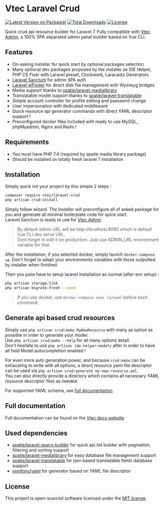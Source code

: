 # Vtec Laravel Crud

[![Latest Version on Packagist](https://img.shields.io/packagist/v/vtec/laravel-crud.svg?style=flat-square)](https://packagist.org/packages/vtec/laravel-crud)
[![Total Downloads](https://img.shields.io/packagist/dt/vtec/laravel-crud.svg?style=flat-square)](https://packagist.org/packages/vtec/laravel-crud)
[![License](https://img.shields.io/packagist/l/vtec/laravel-crud.svg?style=flat-square)](https://packagist.org/packages/vtec/laravel-crud)

Quick crud api resource builder for Laravel 7. Fully compatible with [Vtec Admin](https://github.com/adr1enbe4udou1n/vtec-admin), a 100% SPA separated admin panel builder based on Vue CLI.

## Features

- On-asking installer for quick start by optional packages selection
- Many optional dev packages proposed by the installer as IDE Helper, PHP CS Fixer with Laravel preset, Clockwork, Laracasts Generators
- [Laravel Sanctum](https://github.com/laravel/sanctum) for admin SPA auth
- [Laravel elFinder](https://github.com/barryvdh/laravel-elfinder) for direct disk file management with Wysiwyg bridges
- Media support thanks to [spatie/laravel-medialibrary](https://github.com/spatie/laravel-medialibrary)
- Translatable model support thanks to [spatie/laravel-translatable](https://github.com/dimsav/laravel-translatable)
- Simple account controller for profile editing and password change
- User impersonation with dedicated middleware
- Quick resource api generator commands with direct YAML descriptor support !
- Preconfigured docker files included with ready to use MySQL, phpMyadmin, Nginx and Redis !

## Requirements

- You must have PHP 7.4 (required by spatie media library package)  
- Should be installed on totally fresh laravel 7 installation

## Installation

Simply quick init your project by this simple 2 steps :

```bash
composer require vtec/laravel-crud
php artisan crud:install
```

Simply follow wizard. The installer will preconfigure all of asked package for you and generate all minimal boilerplate code for quick start.  
Laravel Sanctum is ready to use for [Vtec Admin](https://github.com/adr1enbe4udou1n/vtec-admin).

> By default admin URL will be http://localhost:8080 which is default Vue CLI dev serve URL.  
> Dont forget to edit it on production. Just use ADMIN_URL environment variable for that.

After the installation, if you selected docker, simply launch `docker-compose up`. Don't forget to adapt your environments variables with those outputted by installer when finished.

Then you juste have to setup laravel installation as normal (after env setup) :

```bash
php artisan storage:link
php artisan migrate:fresh --seed
```

> If you use docker, use `docker-compose exec laravel` before each command.

## Generate api based crud resources

Simply use `php artisan crud:make MyNewResource` with many as option as possible in order to generate your model.  
Use `php artisan crud:make --help` for all many options detail.  
Don't hesitate to use `php artisan ide-helper:models` after in order to have all field Model autocompletion enabled !

For even more auto generation power, and because `crud:make` can be exhausting to write with all options, a direct resource yaml file descriptor can be used via `php artisan crud:generate my-new-resource.yml`.  
You can also directly provide a directory which contains all necessary YAML resource descriptor files as needed.

For supported YAML schema, see [full documentation](https://vtec.okami101.io).

## Full documentation

Full documentation can be found on the [Vtec docs website](https://vtec.okami101.io).

## Used dependencies

- [spatie/laravel-query-builder](https://github.com/spatie/laravel-query-builder) for quick api list builder with pagination, filtering and sorting support
- [spatie/laravel-medialibrary](https://github.com/spatie/laravel-medialibrary) for easy database file management support
- [spatie/laravel-translatable](https://github.com/dimsav/laravel-translatable) for json based translatable fields database support
- [symfony/yaml](https://github.com/symfony/Yaml/) for generator based on YAML file descriptor

## License

This project is open-sourced software licensed under the [MIT license](https://adr1enbe4udou1n.mit-license.org).
